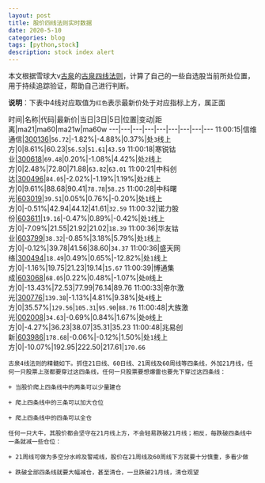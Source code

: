 ```yaml
---
layout: post
title: 股价四线法则实时数据
date: 2020-5-10
categories: blog
tags: [python,stock]
description: stock index alert
---
```



本文根据雪球大v[古泉](https://xueqiu.com/u/7148646888)的[古泉四线法则](https://xueqiu.com/7148646888/130498192)，计算了自己的一些自选股当前所处位置，用于持续追踪验证，帮助自己进行判断。

**说明**：下表中4线对应取值为`红色`表示最新价处于对应指标上方，属正面

时间|名称|代码|最新价|当日|3日|5日|位置|变动|距离|ma21|ma60|ma21w|ma60w
---|---|---|---|---|---|---|---|---
11:00:15|信维通信|[300136](https://xueqiu.com/S/SZ300136)|`56.72`|-1.82%|-4.88%|0.37%|处`3`线上方|0|8.61%|60.23|`56.53`|`51.61`|`43.59`
11:00:18|寒锐钴业|[300618](https://xueqiu.com/S/SZ300618)|`69.48`|0.20%|-1.08%|4.42%|处`2`线上方|0|2.48%|72.80|71.88|`63.82`|`63.01`
11:00:21|中科创达|[300496](https://xueqiu.com/S/SZ300496)|`84.05`|-2.02%|-1.19%|1.19%|处`2`线上方|0|9.61%|88.68|90.41|`78.78`|`58.25`
11:00:28|中科曙光|[603019](https://xueqiu.com/S/SH603019)|`39.51`|0.05%|0.76%|-0.20%|处`1`线上方|0|-0.51%|42.94|44.12|41.61|`32.59`
11:00:32|诺力股份|[603611](https://xueqiu.com/S/SH603611)|`19.16`|-0.47%|0.89%|-0.42%|处`1`线上方|0|-7.09%|21.55|21.92|21.02|`18.39`
11:00:36|华友钴业|[603799](https://xueqiu.com/S/SH603799)|`38.32`|-0.85%|3.18%|5.79%|处`1`线上方|0|-0.12%|39.78|41.56|38.60|`34.37`
11:00:36|盛天网络|[300494](https://xueqiu.com/S/SZ300494)|`18.49`|0.49%|0.65%|-12.82%|处`1`线上方|0|-1.16%|19.75|21.23|19.14|`15.67`
11:00:39|博通集成|[603068](https://xueqiu.com/S/SH603068)|`68.05`|0.22%|0.48%|-1.07%|处`0`线上方|0|-13.43%|72.53|77.99|76.14|89.76
11:00:33|帝尔激光|[300776](https://xueqiu.com/S/SZ300776)|`139.38`|-1.13%|4.81%|9.38%|处`4`线上方|0|35.57%|`129.56`|`105.31`|`95.90`|`88.76`
11:00:48|大族激光|[002008](https://xueqiu.com/S/SZ002008)|`34.63`|-0.69%|0.84%|1.67%|处`0`线上方|0|-4.27%|36.23|38.07|35.31|35.23
11:00:48|兆易创新|[603986](https://xueqiu.com/S/SH603986)|`178.68`|-0.06%|-0.12%|1.50%|处`1`线上方|0|-10.07%|192.95|222.50|217.61|`170.66`

```
古泉4线法则的精髓如下。抓住21日线、60日线、21周线及60周线等四条线，外加21月线，任何一只股票上涨都要穿过这四条线，任何一只股票要想爆雷也要先下穿过这四条线：

+ 当股价爬上四条线中的两条可以少量建仓

+ 爬上四条线中的三条可以加大仓位

+ 爬上四条线中的四条可以全仓

任何一只大牛，其股价都会坚守在21月线上方，不会轻易跌破21月线；相反，每跌破四条线中一条就减一些仓位：

+ 21周线可做为多空分水岭及警戒线，股价在21周线及60周线下方就要十分慎重，多看少做

+ 跌破全部四条线就要大幅减仓，甚至清仓，一旦跌破21月线，清仓观望
```